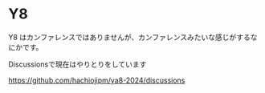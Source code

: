 # Y8

Y8 はカンファレンスではありませんが、カンファレンスみたいな感じがするなにかです。

Discussionsで現在はやりとりをしています

https://github.com/hachiojipm/ya8-2024/discussions

